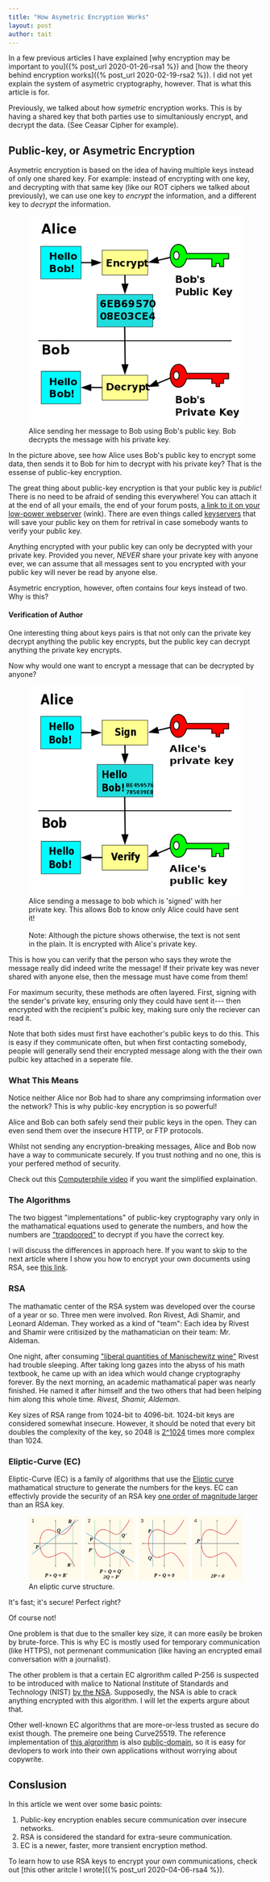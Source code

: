 ```yaml
---
title: "How Asymetric Encryption Works"
layout: post
author: tait
---
```

In a few previous articles I have explained [why encryption may be important to you]({% post_url 2020-01-26-rsa1 %}) and [how the theory behind encryption works]({% post_url 2020-02-19-rsa2 %}). I did not yet explain the system of asymetric cryptography, however. That is what this article is for.

Previously, we talked about how *symetric* encryption works. This is by having a shared key that both parties use to simultaniously encrypt, and decrypt the data. (See Ceasar Cipher for example).

## Public-key, or Asymetric Encryption

Asymetric encryption is based on the idea of having multiple keys instead of only one shared key.
For example: instead of encrypting with one key, and decrypting with that same key (like our ROT ciphers we talked about previously), we can use one key to *encrypt* the information, and a different key to *decrypt* the information.

<figure>
  <img src="/assets/img/alice-to-bob.png" alt="Alice sending her message to Bob using Bob's public key. Bob decrypts the message with his private key.">
  <figcaption>
    Alice sending her message to Bob using Bob's public key. Bob decrypts the message with his private key.  
  </figcaption>
</figure>

In the picture above, see how Alice uses Bob's public key to encrypt some data,
then sends it to Bob for him to decrypt with his private key?
That is the essense of public-key encryption.

The great thing about public-key encryption is that your public key is *public*! There is no need to be afraid of sending this everywhere!
You can attach it at the end of all your emails, the end of your forum posts, [a link to it on your low-power webserver](/public-key.asc) (wink).
There are even things called [keyservers](http://keys.gnupg.net/) that will save your public key on them for retrival in case somebody wants to verify your public key.

Anything encrypted with your public key can only be decrypted with your private key.
Provided you never, *NEVER* share your private key with anyone ever, we can assume that all messages sent to you encrypted with your public key will never be read by anyone else.

Asymetric encryption, however, often contains four keys instead of two. Why is this?

#### Verification of Author

One interesting thing about keys pairs is that not only can the private key decrypt anything the public key encrypts,
but the public key can decrypt anything the private key encrypts.

Now why would one want to encrypt a message that can be decrypted by anyone?

<figure>
  <img src="/assets/img/alice-sign-to-bob.png" alt="Alice sending a message to bob which is 'signed' with her private key. This allows Bob to know only Alice could have sent it!">
  <figcaption>
   Alice sending a message to bob which is 'signed' with her private key. This allows Bob to know only Alice could have sent it! 
  <br>
  <br>
  Note: Although the picture shows otherwise, the text is not sent in the plain. It is encrypted with Alice's private key.
  </figcaption>
</figure>

This is how you can verify that the person who says they wrote the message really did indeed write the message!
If their private key was never shared with anyone else, then the message must have come from them!

For maximum security, these methods are often layered.
First, signing with the sender's private key,
ensuring only they could have sent it---
then encrypted with the recipient's pulbic key,
making sure only the reciever can read it.

Note that both sides must first have eachother's public keys to do this.
This is easy if they communicate often, but when first contacting somebody,
people will generally send their encrypted message along with the their own pulbic key attached in a seperate file.

### What This Means

Notice neither Alice nor Bob had to share any comprimsing information over the network?
This is why public-key encryption is so powerful!

Alice and Bob can both safely send their public keys in the open.
They can even send them over the insecure HTTP, or FTP protocols.

Whilst not sending any encryption-breaking messages,
Alice and Bob now have a way to communicate securely.
If you trust nothing and no one, this is your perfered method of security.


Check out this [Computerphile video](https://www.youtube.com/watch?v=GSIDS_lvRv4) if you want the simplified explaination.

### The Algorithms

The two biggest "implementations" of public-key cryptography vary only in the mathamatical equations used to generate the numbers,
and how the numbers are ["trapdoored"](https://en.wikipedia.org/wiki/Trapdoor_function) to decrypt if you have the correct key.

I will discuss the differences in approach here.
If you want to skip to the next article where I show you how to encrypt your own documents using RSA, see [this link](/2020/04/06/rsa4.html).

### RSA

The mathamatic center of the RSA system was developed over the course of a year or so.
Three men were involved. Ron Rivest, Adi Shamir, and Leonard Aldeman.
They worked as a kind of "team": Each idea by Rivest and Shamir were critisized by the mathamatician on their team: Mr. Aldeman.

One night, after consuming
["liberal quantities of Manischewitz wine"](https://www.math.uchicago.edu/~may/VIGRE/VIGRE2007/REUPapers/FINALAPP/Calderbank.pdf)
Rivest had trouble sleeping.
After taking long gazes into the abyss of his math textbook, he came up with an idea which would change cryptography forever.
By the next morning, an academic mathamatical paper was nearly finished.
He named it after himself and the two others that had been helping him along this whole time. *Rivest, Shamir, Aldeman*.

Key sizes of RSA range from 1024-bit to 4096-bit.
1024-bit keys are considered somewhat insecure.
However,
it should be noted that every bit doubles the complexity of the key,
so 2048 is [2^1024](https://www.wolframalpha.com/input/?i=2%5E1024) times more complex than 1024.

### Eliptic-Curve (EC)

Eliptic-Curve (EC) is a family of algorithms that use the [Eliptic curve](https://en.wikipedia.org/wiki/Elliptic_curve) mathamatical structure to generate the numbers for the keys.
EC can effectivly provide the security of an RSA key [one order of magnitude larger](https://www.youtube.com/watch?v=NF1pwjL9-DE) than an RSA key.

<figure>
  <img src="/assets/img/ec.png" alt="A picture of an eliptic curve." class="small-image">
  <figcaption>
    An eliptic curve structure.
  </figcaption>
</figure>

It's fast; it's secure! Perfect right?

Of course not!

One problem is that due to the smaller key size,
it can more easily be broken by brute-force.
This is why EC is mostly used for temporary communication (like HTTPS), not permenant communication (like having an encrypted email conversation with a journalist).

The other problem is that a certain EC algrorithm called P-256 is suspected to be introduced with malice to National Institute of Standards and Technology (NIST)
[by the NSA](https://www.schneier.com/essays/archives/2007/11/did_nsa_put_a_secret.html).
Supposedly, the NSA is able to crack anything encrypted with this algorithm.
I will let the experts argure about that.

Other well-known EC algorithms that are more-or-less trusted as secure do exist though.
The premeire one being Curve25519.
The reference implementation of [this algrorithm](https://cr.yp.to/ecdh.html) is also [public-domain](https://fairuse.stanford.edu/overview/public-domain/welcome/),
so it is easy for devlopers to work into their own applications without worrying about copywrite.

## Conslusion

In this article we went over some basic points:

1. Public-key encryption enables secure communication over insecure networks.
2. RSA is considered the standard for extra-seure communication.
3. EC is a newer, faster, more transient encryption method.

To learn how to use RSA keys to encrypt your own communications, check out [this other aritcle I wrote]({% post_url 2020-04-06-rsa4 %}).

